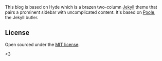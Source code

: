 This blog is based on Hyde which is a brazen two-column [Jekyll](http://jekyllrb.com) theme that pairs a prominent sidebar with uncomplicated content. It's based on [Poole](http://getpoole.com), the Jekyll butler.

## License

Open sourced under the [MIT license](LICENSE.md).

<3
